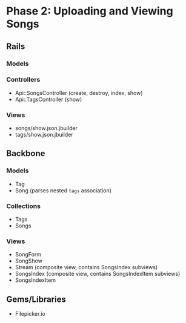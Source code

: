 # Phase 2: Uploading and Viewing Songs

## Rails
### Models

### Controllers
* Api::SongsController (create, destroy, index, show)
* Api::TagsController (show)

### Views
* songs/show.json.jbuilder
* tags/show.json.jbuilder

## Backbone
### Models
* Tag
* Song (parses nested `tags` association)

### Collections
* Tags
* Songs

### Views
* SongForm
* SongShow
* Stream (composite view, contains SongsIndex subviews)
* SongsIndex (composite view, contains SongsIndexItem subviews)
* SongsIndexItem

## Gems/Libraries
* Filepicker.io
